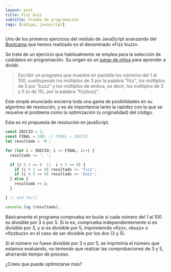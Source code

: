 ```yaml
---
layout: post
title: Fizz buzz
subtitle: Prueba de programación
tags: [código, javascript]
---
```

Uno de los primeros ejercicios del módulo de JavaScript avanzando del [Bootcamp](2022-04-23-beca-santander-fswd) que hemos realizado es el denominado «Fizz buzz».

Se trata de un ejercicio que habitualmente se emplea para la selección de cadidatos en programación. Su origen es un [juego de niños](https://en.wikipedia.org/wiki/Fizz_buzz) para aprender a dividir. 

> Escribir un programa que muestre en pantalla los números del 1 al 100, sustituyendo los múltiplos de 3 por la palabra “fizz”, los múltiplos de 5 por “buzz” y los múltiplos de ambos, es decir, los múltiplos de 3 y 5 (o de 15), por la palabra “fizzbuzz”.

Este simple enunciado encierra toda una gama de posibilidades en su algoritmo de resolución, y es de importancia tanto la rapidez con la que se resuelve el problema como la optimización (u originalidad) del código.

Esta es mi propuesta de resolución en javaScript.

```javascript
const INICIO = 1;
const FINAL = 100; // FINAL > INICIO
let resultado = '0';

for (let i = INICIO; i <= FINAL; i++) {
  resultado += ', ';

  if (i % 3 == 0  ||  i % 5 == 0) {
    if (i % 3 == 0) resultado += 'fizz';
    if (i % 5 == 0) resultado += 'buzz';
  } else {
    resultado += i;
  }

} // end for()

console.log (resultado);
```

Básicamente el programa comprueba en bucle si cada número del 1 al 100 es divisible por 3 ó por 5. Si lo es, comprueba independientemente si es divisible por 3, y si es divisible por 5, imprimienrdo «fizz», «buzz» o «fizzbuzz» en el caso de ser divisible por los dos (3 y 5).

Si el número no fuese divisible por 3 o por 5, se imprimiría el número que estamos evaluando, no teniendo que realizar las comprobaciones de 3 y 5, ahorrando tiempo de proceso.

¿Crees que puede optimizarse más?